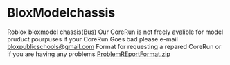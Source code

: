 # BloxModelchassis
Roblox bloxmodel chassis(Bus) 
Our CoreRun is not freely avalible for model pruduct pourpuses if your CoreRun Goes bad please e-mail bloxpublicschools@gmail.com
Format for requesting a repared CoreRun or if you are having any problems
[ProblemREportFormat.zip](https://github.com/LanAriesEchos/BloxModelchassis/files/8793994/ProblemREportFormat.zip)
